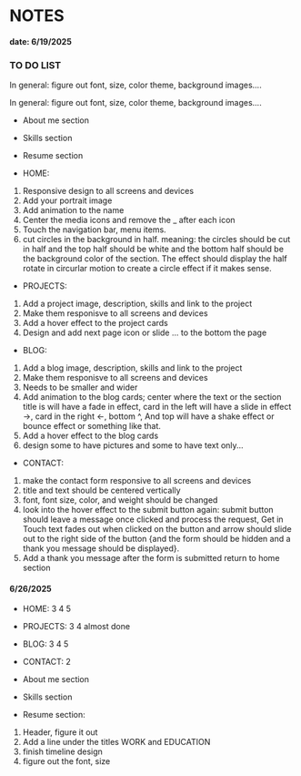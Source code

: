 # NOTES

#### date: 6/19/2025
### TO DO LIST

In general: figure out font, size, color theme, background images....

In general: figure out font, size, color theme, background images....
- About me section
- Skills section
- Resume section

- HOME: 
1. Responsive design to all screens and devices
2. Add your portrait image
3. Add animation to the name
4. Center the media icons and remove the _ after each icon
5. Touch the navigation bar, menu items.
6. cut circles in the background in half. meaning: the circles should be cut in half and the top half should be white and the bottom half should be the background color of the section. The effect should display the half rotate in circurlar motion to create a circle effect if it makes sense. 

- PROJECTS:
1. Add a project image, description, skills and link to the project
2. Make them responisve to all screens and devices
3. Add a hover effect to the project cards
4. Design and add next page icon or slide ... to the bottom the page

- BLOG:
1. Add a blog image, description, skills and link to the project
2. Make them responisve to all screens and devices
3. Needs to be smaller and wider
4. Add animation to the blog cards; center where the text or the section title is will have a fade in effect, card in the left will have a slide in effect ->, card in the right <-, bottom ^, And top will have a shake effect or bounce effect or something like that.
5. Add a hover effect to the blog cards
6. design some to have pictures and some to have text only...

- CONTACT:
1. make the contact form responsive to all screens and devices
2. title and text should be centered vertically
3. font, font size, color, and weight should be changed
4. look into the hover effect to the submit button again: submit button should leave a message once clicked and process the request, Get in Touch text fades out when clicked on the button and arrow should slide out to the right side of the button {and the form should be hidden and a thank you message should be displayed}.
5. Add a thank you message after the form is submitted return to home section

#### 6/26/2025
- HOME:
3
4
5

- PROJECTS:
3
4 almost done

- BLOG:
3
4
5

- CONTACT:
2

- About me section
- Skills section

- Resume section:
1. Header, figure it out
2. Add a line under the titles WORK and EDUCATION
3. finish timeline design
4. figure out the font, size